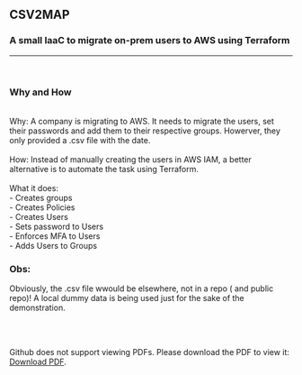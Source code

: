 ## CSV2MAP

### A small IaaC to migrate on-prem users to AWS using Terraform
***
<br/>

### Why and How
<br/>
Why: A company is migrating to AWS. It needs to migrate the users, set their passwords and add them to their respective groups.
     Howerver, they only provided a .csv file with the date.
<br/><br/>
How: Instead of manually creating the users in AWS IAM, a better alternative is to automate the task using Terraform.
<br/><br/>
What it does:
<br/>  
- Creates groups<br/>
- Creates Policies<br/>
- Creates Users<br/>
- Sets password to Users<br/>
- Enforces MFA to Users<br/>
- Adds Users to Groups

### Obs:
Obviously, the .csv file wwould be elsewhere, not in a repo ( and public repo)! A local dummy data is being used just for the sake of the demonstration.

<br><br>
<p>Github does not support viewing PDFs. Please download the PDF to view it: <a href="https://github.com/xJuggl3r/Terraform-AWS-IAM-automation/blob/master/IAM%20AUTOMATION%20with%20ease.pdf">Download PDF</a>.</p>
